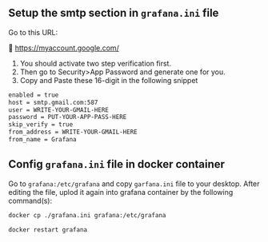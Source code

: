 ## Setup the smtp section in `grafana.ini` file

Go to this URL:

🚩 https://myaccount.google.com/

1.  You should activate two step verification first.
2.  Then go to Security>App Password and generate one for you.
3.  Copy and Paste these 16-digit in the following snippet 

```bash
enabled = true
host = smtp.gmail.com:587
user = WRITE-YOUR-GMAIL-HERE
password = PUT-YOUR-APP-PASS-HERE
skip_verify = true
from_address = WRITE-YOUR-GMAIL-HERE
from_name = Grafana
```

## Config `grafana.ini` file in docker container

Go to `grafana:/etc/grafana` and copy `garfana.ini` file to your desktop. After editing the file, uplod it again into grafana container by the following command(s):

```bash
docker cp ./grafana.ini grafana:/etc/grafana

docker restart grafana
```

